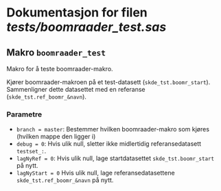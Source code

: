 
# Dokumentasjon for filen *tests/boomraader_test.sas*


## Makro `boomraader_test`

Makro for å teste boomraader-makro.

Kjører boomraader-makroen på et test-datasett (`skde_tst.boomr_start`).
Sammenligner dette datasettet med en referanse (`skde_tst.ref_boomr_&navn`).

### Parametre

- `branch = master`: Bestemmer hvilken boomraader-makro som kjøres (hvilken mappe den ligger i)
- `debug = 0`: Hvis ulik null, sletter ikke midlertidig referansedatasett `testset_:`.
- `lagNyRef = 0`: Hvis ulik null, lage startdatasettet `skde_tst.boomr_start` på nytt.
- `lagNyStart = 0` Hvis ulik null, lage referansedatasettene `skde_tst.ref_boomr_&navn` på nytt.

